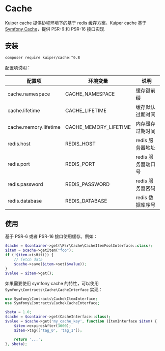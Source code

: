 # Cache

Kuiper cache 提供协程环境下的基于 redis 缓存方案。Kuiper cache 
基于 [Symfony Cache](https://symfony.com/doc/current/components/cache.html)，提供 PSR-6 和 PSR-16 接口实现.

## 安装 

```bash
composer require kuiper/cache:^0.8
```

配置项说明：

| 配置项                   | 环境变量                  | 说明           |
|-----------------------|-----------------------|--------------|
| cache.namespace       | CACHE_NAMESPACE       | 缓存键前缀        |
| cache.lifetime        | CACHE_LIFETIME        | 缓存默认过期时间     |
| cache.memory.lifetime | CACHE_MEMORY_LIFETIME | 内存缓存过期时间     |
| redis.host            | REDIS_HOST            | redis 服务器地址  |
| redis.port            | REDIS_PORT            | redis 服务器端口号 |
| redis.password        | REDIS_PASSWORD        | redis 服务器密码  |
| redis.database        | REDIS_DATABASE        | redis 数据库序号  |

## 使用

基于 PSR-6 或者 PSR-16 接口使用缓存。例如：

```php
$cache = $container->get(\Psr\Cache\CacheItemPoolInterface::class);
$item = $cache->getItem("foo");
if (!$item->isHit()) {
    // fetch data
    $cache->save($item->set($value));
}
$value = $item->get();
```

如果需要使用 symfony cache 的特性，可以使用 `Symfony\Contracts\Cache\CacheInterface` 实现：

```php
use Symfony\Contracts\Cache\ItemInterface;
use Symfony\Contracts\Cache\CacheInterface;

$beta = 1.0;
$cache = $container->get(CacheInterface::class);
$value = $cache->get('my_cache_key', function (ItemInterface $item) {
    $item->expiresAfter(3600);
    $item->tag(['tag_0', 'tag_1']);

    return '...';
}, $beta);
```
